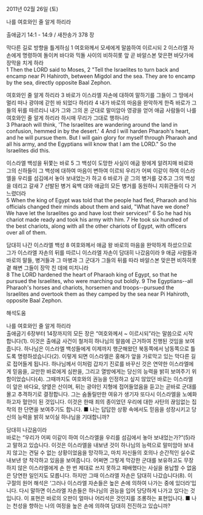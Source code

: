 2011년 02월 26일 (토)

나를 여호와인 줄 알게 하리라



출애굽기 14:1 - 14:9 / 새찬송가 378 장


막다른 길로 방향을 틀게하심 
1 여호와께서 모세에게 말씀하여 이르시되 2 이스라엘 자손에게 명령하여 돌이켜 바다와 믹돌 사이의 비하히롯 앞 곧 바알스본 맞은편 바닷가에 장막을 치게 하라  
1 Then the LORD said to Moses, 2 "Tell the Israelites to turn back and encamp near Pi Hahiroth, between Migdol and the sea. They are to encamp by the sea, directly opposite Baal Zephon. 

여호와인 줄 알게 하리라
3 바로가 이스라엘 자손에 대하여 말하기를 그들이 그 땅에서 멀리 떠나 광야에 갇힌 바 되었다 하리라 4 내가 바로의 마음을 완악하게 한즉 바로가 그들의 뒤를 따르리니 내가 그와 그의 온 군대로 말미암아 영광을 얻어 애굽 사람들이 나를 여호와인 줄 알게 하리라 하시매 무리가 그대로 행하니라  
3 Pharaoh will think, 'The Israelites are wandering around the land in confusion, hemmed in by the desert.' 4 And I will harden Pharaoh's heart, and he will pursue them. But I will gain glory for myself through Pharaoh and all his army, and the Egyptians will know that I am the LORD." So the Israelites did this. 

이스라엘 백성을 뒤쫓는 바로
5 그 백성이 도망한 사실이 애굽 왕에게 알려지매 바로와 그의 신하들이 그 백성에 대하여 마음이 변하여 이르되 우리가 어찌 이같이 하여 이스라엘을 우리를 섬김에서 놓아 보내었는가 하고 6 바로가 곧 그의 병거를 갖추고 그의 백성을 데리고 갈새 7 선발된 병거 육백 대와 애굽의 모든 병거를 동원하니 지휘관들이 다 거느렸더라  
5 When the king of Egypt was told that the people had fled, Pharaoh and his officials changed their minds about them and said, "What have we done? We have let the Israelites go and have lost their services!" 6 So he had his chariot made ready and took his army with him. 7 He took six hundred of the best chariots, along with all the other chariots of Egypt, with officers over all of them. 

담대히 나간 이스라엘 백성
8 여호와께서 애굽 왕 바로의 마음을 완악하게 하셨으므로 그가 이스라엘 자손의 뒤를 따르니 이스라엘 자손이 담대히 나갔음이라 9 애굽 사람들과 바로의 말들, 병거들과 그 마병과 그 군대가 그들의 뒤를 따라 바알스본 맞은편 비하히롯 곁 해변 그들이 장막 친 데에 미치니라  
8 The LORD hardened the heart of Pharaoh king of Egypt, so that he pursued the Israelites, who were marching out boldly. 9 The Egyptians--all Pharaoh's horses and chariots, horsemen and troops--pursued the Israelites and overtook them as they camped by the sea near Pi Hahiroth, opposite Baal Zephon.

해석도움





나를 여호와인 줄 알게 하리라  
출애굽기 6장부터 14장까지의 모든 장은 “여호와께서 ~ 이르시되”라는 말씀으로 시작합니다(1). 이것은 출애굽 사건이 철저히 하나님의 말씀에 근거하여 진행된 것임을 보여줍니다. 하나님은 이스라엘 백성들에게 이제까지 행군해왔던 북동쪽에서 남동쪽으로 틀도록 명령하셨습니다(2). 이렇게 되면 이스라엘은 홍해가 앞을 가로막고 있는 막다른 길로 접어들게 됩니다. 하나님께서 이처럼 갑자기 진로를 바꾸신 것은 연약한 이스라엘에게 믿음을, 교만한 바로에게 심판을, 그리고 열방에게는 당신의 능력을 밝히 보여주기 위함이었습니다(4). 그때까지도 여호와의 권능을 인정하고 싶지 않았던 바로는 이스라엘이 앞은 바다요, 양옆은 산이며, 뒤는 광야인 지형에 접어들었음을 듣고는 곧바로 군대를 몰고 추격하기로 결정합니다. 그는 숨돌릴만한 여유가 생기자 또다시 이스라엘을 노예화하고자 혈안이 된 것입니다. 이것은 한때 죄의 종이었던 우리에 대한 사탄의 끊임없는 집착의 한 단면을 보여주기도 합니다.
■ 나는 답답한 상황 속에서도 믿음을 성장시키고 당신의 능력을 밝히 보이실 하나님을 기대합니까?

담대히 나갔음이라  
바로는 “우리가 어찌 이같이 하여 이스라엘을 우리를 섬김에서 놓아 보내었는가?”(5)라고 말하고 있습니다. 이것은 이스라엘을 내보낸 것이 하나님의 능력으로 말미암아 보내지 않고는 견딜 수 없는 상황이었음을 망각하고, 마치 자신들의 호의나 순간적인 실수로 내보낸 양 착각하고 있음을 보여줍니다. 어쩌면 그렇게 막강한 군대를 보유하고도 무장하지 않은 이스라엘에게 손 한 번 제대로 쓰지 못하고 패배했다는 사실을 용납할 수 없음은 당연한 일인지도 모릅니다. 하지만 그때 이스라엘 자손은 담대히 나갔습니다(8). 이 구절의 원어 해석은 ‘그러나 이스라엘 자손들은 높은 손에 의하여 나가는 중에 있더라’입니다. 다시 말하면 이스라엘 자손들은 하나님의 권능을 입어 당당하게 나가고 있다는 것입니다. 이 표현은 바로의 오판이 얼마나 어리석은 것인지를 조롱하는 표현입니다.
■ 나는 천성을 향하는 나의 여정을 높은 손에 의하여 담대히 전진하고 있습니까?